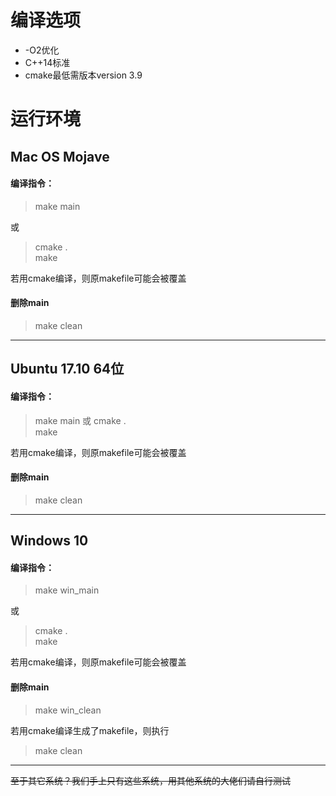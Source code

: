 # 编译选项
- -O2优化
- C++14标准
- cmake最低需版本version 3.9

# 运行环境

## Mac OS Mojave
#### 编译指令：
> make main

或
> cmake .  
make

若用cmake编译，则原makefile可能会被覆盖
#### 删除main
> make clean
---
## Ubuntu 17.10 64位
#### 编译指令：
> make main
或
> cmake .  
make

若用cmake编译，则原makefile可能会被覆盖
#### 删除main
> make clean
---
## Windows 10
#### 编译指令：
> make win_main

或
> cmake .  
make

若用cmake编译，则原makefile可能会被覆盖
#### 删除main
> make win_clean

若用cmake编译生成了makefile，则执行
> make clean
---
~~至于其它系统？我们手上只有这些系统，用其他系统的大佬们请自行测试~~

